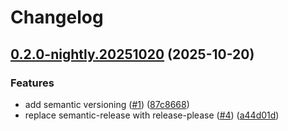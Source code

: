 # Changelog

## [0.2.0-nightly.20251020](https://github.com/skevetter/picolayer/compare/v0.1.0-nightly.20251020...v0.2.0-nightly.20251020) (2025-10-20)


### Features

* add semantic versioning ([#1](https://github.com/skevetter/picolayer/issues/1)) ([87c8668](https://github.com/skevetter/picolayer/commit/87c866812013fc6bcebf69889250c9bd5b29064f))
* replace semantic-release with release-please ([#4](https://github.com/skevetter/picolayer/issues/4)) ([a44d01d](https://github.com/skevetter/picolayer/commit/a44d01de1364af23a27b0c4cca8d40f149202539))
